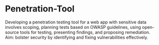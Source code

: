 # Penetration-Tool
Developing a penetration testing tool for a web app with sensitive data involves scoping, planning tests based on OWASP guidelines, using open-source tools for testing, presenting findings, and proposing remediation. Aim: bolster security by identifying and fixing vulnerabilities effectively.
